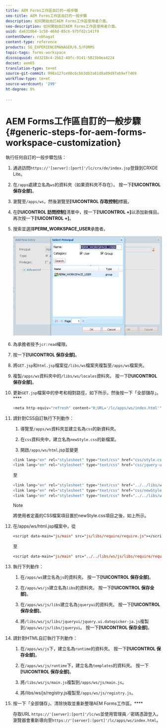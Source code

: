 ```yaml
---
title: AEM Forms工作區自訂的一般步驟
seo-title: AEM Forms工作區自訂的一般步驟
description: 如何開始自訂AEM Forms工作區使用者介面。
seo-description: 如何開始自訂AEM Forms工作區使用者介面。
uuid: da6310b4-1c58-468d-85c6-975fd2c141f9
contentOwner: robhagat
content-type: reference
products: SG_EXPERIENCEMANAGER/6.5/FORMS
topic-tags: forms-workspace
discoiquuid: dd3218c4-2bb2-40fc-9141-5823b0ea4224
docset: aem65
translation-type: tm+mt
source-git-commit: 998a127ce00c6cbb3db3a81d8a89d97ab9ef7469
workflow-type: tm+mt
source-wordcount: '299'
ht-degree: 0%

---
```



# AEM Forms工作區自訂的一般步驟{#generic-steps-for-aem-forms-workspace-customization}

執行任何自訂的一般步驟包括：

1. 通過訪問`https://'[server]:[port]'/lc/crx/de/index.jsp`登錄到CRXDE Lite。
1. 在`/apps`處建立名為`ws`的資料夾（如果資料夾不存在）。 按一下&#x200B;**[!UICONTROL 保存全部]**。
1. 瀏覽至`/apps/ws`，然後瀏覽至&#x200B;**[!UICONTROL 存取控制]**&#x200B;標籤。
1. 在&#x200B;**[!UICONTROL 訪問控制]**&#x200B;清單中，按一下&#x200B;**[!UICONTROL +]**&#x200B;以添加新條目。 再次按一下&#x200B;**[!UICONTROL +]**。
1. 搜索並選擇&#x200B;**PERM_WORKSPACE_USER**&#x200B;承擔者。

   ![選擇「PERM_WORKSPACE_USER承擔者」作為定制HTML工作區的一般步驟的一部分](assets/perm_workspace_user.png)

1. 為承擔者授予`jcr:read`權限。
1. 按一下&#x200B;**[!UICONTROL 保存全部]**。
1. 將`GET.jsp`和`html.jsp`檔案從`/libs/ws`檔案夾複製至`/apps/ws`檔案夾。
1. 複製`/apps/ws`資料夾中的`/libs/ws/locales`資料夾。 按一下&#x200B;**[!UICONTROL 保存全部]**。
1. 更新`GET.jsp`檔案中的參考和相對路徑，如下所示，然後按一下「全部儲存」。****

   ```javascript
   <meta http-equiv="refresh" content="0;URL='/lc/apps/ws/index.html'" />
   ```

1. 請針對CSS自訂執行下列動作：

   1. 導覽至`/apps/ws`資料夾並建立名為`css`的新資料夾。

   1. 在`css`資料夾中，建立名為`newStyle.css`的新檔案。

   1. 開啟`/apps/ws/html`.jsp並變更

   ```javascript
   <link lang="en" rel="stylesheet" type="text/css" href="css/style.css" />
   <link lang="en" rel="stylesheet" type="text/css" href="css/jquery-ui.css"/>
   ```

   至

   ```javascript
   <link lang="en" rel="stylesheet" type="text/css" href="../../libs/ws/css/style.css" />
   <link lang="en" rel="stylesheet" type="text/css" href="css/newStyle.css" />
   <link lang="en" rel="stylesheet" type="text/css" href="../../libs/ws/css/jquery-ui.css"/>
   ```

   >[!NOTE]
   >
   >將使用者定義的CSS檔案項目置於newStyle.css項目之後，如上所示。

1. 在/apps/ws/html.jsp檔案中，從

   ```jsp
   <script data-main="js/main" src="js/libs/require/require.js"></script>
   ```

   至

   ```jsp
   <script data-main="js/main" src="../../libs/ws/js/libs/require/require.js"></script>
   ```

1. 執行下列動作：

   1. 在`/apps/ws`建立名為`js`的資料夾。 按一下&#x200B;**[!UICONTROL 保存全部]**。

   1. 在`/apps/ws/js`建立名為`libs`的資料夾。 按一下&#x200B;**[!UICONTROL 保存全部]**。

   1. 在`/apps/ws/js/libs`建立名為`jqueryui`的資料夾。 按一下&#x200B;**[!UICONTROL 保存全部]**。

   1. 將`/libs/ws/js/libs/jqueryui/jquery.ui.datepicker-ja.js`複製到`/apps/ws/js/libs/jqueryui`。 按一下&#x200B;**[!UICONTROL 保存全部]**。

1. 請針對HTML自訂執行下列動作：

   1. 在`/apps/ws/js`下，建立名為`runtime`的資料夾。 按一下&#x200B;**[!UICONTROL 保存全部]**。

   1. 在`/apps/ws/js/runtime`下，建立名為`templates`的資料夾。 按一下&#x200B;**[!UICONTROL 保存全部]**。

   1. 將`/libs/ws/js/main.js`複製到`/apps/ws/js/main.js`。

   1. 將/libs/ws/js/registry.js複製至`/apps/ws/js/registry.js`。

1. 按一下「全部儲存」、清除快取並重新整理AEM Forms工作區。****

   存取URL `https://'[server]:[port]'/lc/ws`並使用管理員／密碼憑證登入。 瀏覽器會重新導向至`https://'[server]:[port]'/lc/apps/ws/index.html`。
